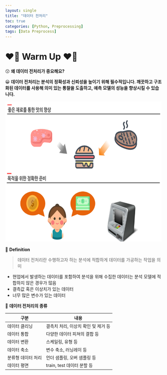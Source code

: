 ```yaml
---
layout: single
title: "데이터 전처리"
toc: true
categories: [Python, Preprocessing]
tags: [Data Preprocess]
---
```


# ❤️‍🔥 Warm Up ❤️‍🔥

😗 **왜 데이터 전처리가 중요해요?**

😀 **데이터 전처리는 분석의 정확성과 신뢰성을 높이기 위해 필수적입니다. 깨끗하고 구조화된 데이터를 사용해 의미 있는 통찰을 도출하고, 예측 모델의 성능을 향상시킬 수 있습니다.**

<p align="center"><img src="https://github.com/sigirace/page-images/blob/main/kang_lectures/python_preprocessing/data_preproc_ready.png?raw=true" width="600" height="450"></p>

👀 **Definition**

> 데이터 전처리란 수행하고자 하는 분석에 적합하게 데이터를 가공하는 작업을 의미

- 현업에서 발생하는 데이터를 포함하여 분석을 위해 수집한 데이터는 분석 모델에 적합하지 않은 경우가 많음
- 결측값 혹은 이상치가 있는 데이터
- 너무 많은 변수가 있는 데이터

📍 **데이터 전처리의 종류**

| 구분               | 내용                                |
| ------------------ | ----------------------------------- |
| 데이터 클리닝      | 결측치 처리, 이상치 확인 및 제거 등 |
| 데이터 통합        | 다양한 데이터 피쳐의 결합 등        |
| 데이터 변환        | 스케일링, 유형 등                   |
| 데이터 축소        | 변수 축소, 러닝레이 등              |
| 분류형 데이터 처리 | 언더 샘플링, 오버 샘플링 등         |
| 데이터 평면        | train, test 데이터 분할 등          |
